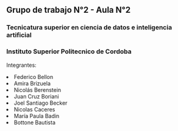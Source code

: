 
## Grupo de trabajo N°2 - Aula N°2

### Tecnicatura superior en ciencia de datos e inteligencia artificial

### Instituto Superior Politecnico de Cordoba



Integrantes:

  <li> Federico Bellon
  <li> Amira Brizuela
  <li> Nicolás Berenstein
  <li> Juan Cruz Boriani
  <li> Joel Santiago Becker
  <li> Nicolas  Caceres 
  <li> María Paula Badin
  <li> Bottone Bautista
